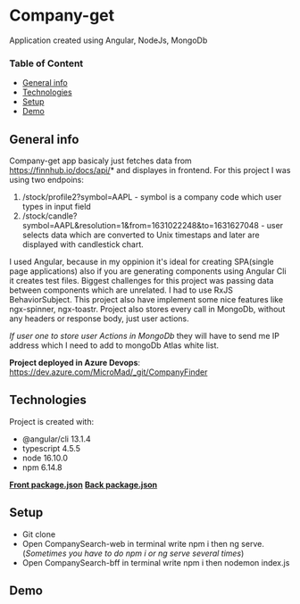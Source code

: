 # Company-get

Application created using Angular, NodeJs, MongoDb

### Table of Content
* [General info](#general-info)
* [Technologies](#technologies)
* [Setup](#setup)
* [Demo](#demo)


## General info
Company-get app basicaly just fetches data from https://finnhub.io/docs/api/* and displayes in frontend. For this project I was using two endpoins:
1. /stock/profile2?symbol=AAPL - symbol is a company code which user types in input field 
2. /stock/candle?symbol=AAPL&resolution=1&from=1631022248&to=1631627048 - user selects data which are converted to Unix timestaps and later are displayed with candlestick chart.

I used Angular, because in my oppinion it's ideal for creating SPA(single page applications) also if you are generating components using Angular Cli it creates test files. Biggest challenges for this project was passing data between components which are unrelated. I had to use RxJS BehaviorSubject. This project also have implement some nice features like ngx-spinner, ngx-toastr. Project also stores every call in MongoDb, without any headers or response body, just user actions.

*If user one to store user Actions in MongoDb* they will have to send me IP address which I need to add to mongoDb Atlas white list.

**Project deployed in Azure Devops**: https://dev.azure.com/MicroMad/_git/CompanyFinder
	
## Technologies
Project is created with:
* @angular/cli                    13.1.4
* typescript                      4.5.5
* node                            16.10.0
* npm                             6.14.8
 
[**Front package.json**](https://github.com/JuZeko/Company-get/blob/main/CompanySearch-web/package.json) 
[**Back package.json**](https://github.com/JuZeko/Company-get/blob/main/CompanySearch-bff/package.json)
  
## Setup

* Git clone
* Open CompanySearch-web in terminal write npm i then ng serve. (*Sometimes you have to do npm i or ng serve several times*)
* Open CompanySearch-bff in terminal write npm i then nodemon index.js

## Demo
